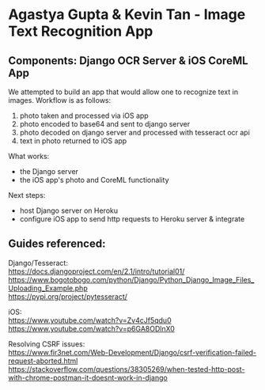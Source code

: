# Agastya Gupta & Kevin Tan - Image Text Recognition App
## Components: Django OCR Server & iOS CoreML App

We attempted to build an app that would allow one to recognize text in images.
Workflow is as follows:
1) photo taken and processed via iOS app
2) photo encoded to base64 and sent to django server
3) photo decoded on django server and processed with tesseract ocr api
4) text in photo returned to iOS app

What works:
- the Django server
- the iOS app's photo and CoreML functionality

Next steps:
- host Django server on Heroku
- configure iOS app to send http requests to Heroku server & integrate

## Guides referenced:  

Django/Tesseract:  
https://docs.djangoproject.com/en/2.1/intro/tutorial01/  
https://www.bogotobogo.com/python/Django/Python_Django_Image_Files_Uploading_Example.php  
https://pypi.org/project/pytesseract/  
 
iOS:  
https://www.youtube.com/watch?v=Zv4cJf5qdu0  
https://www.youtube.com/watch?v=p6GA8ODlnX0  
 
Resolving CSRF issues:  
https://www.fir3net.com/Web-Development/Django/csrf-verification-failed-request-aborted.html  
https://stackoverflow.com/questions/38305269/when-tested-http-post-with-chrome-postman-it-doesnt-work-in-django  
